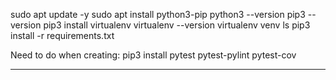 sudo apt update -y
sudo apt install python3-pip
python3 --version
pip3 --version 
pip3 install virtualenv
virtualenv --version
virtualenv venv
ls
pip3 install -r requirements.txt


Need to do when creating: 
pip3 install pytest pytest-pylint pytest-cov


-------------

